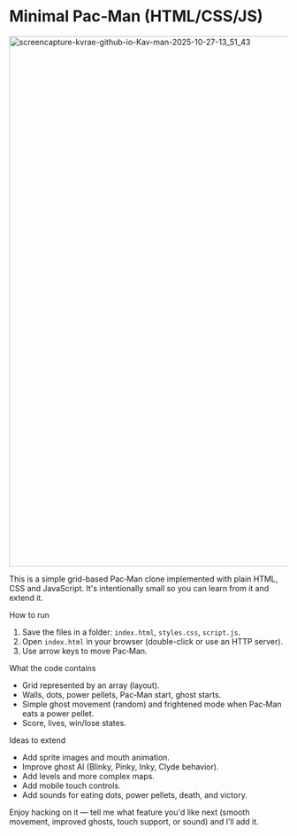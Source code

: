 # Minimal Pac‑Man (HTML/CSS/JS)

<img width="1918" height="957" alt="screencapture-kvrae-github-io-Kav-man-2025-10-27-13_51_43" src="https://github.com/user-attachments/assets/d1511704-249e-4e35-8a59-3bb1fe8a18fa" />


This is a simple grid-based Pac‑Man clone implemented with plain HTML, CSS and JavaScript. It's intentionally small so you can learn from it and extend it.

How to run
1. Save the files in a folder: `index.html`, `styles.css`, `script.js`.
2. Open `index.html` in your browser (double-click or use an HTTP server).
3. Use arrow keys to move Pac‑Man.

What the code contains
- Grid represented by an array (layout).
- Walls, dots, power pellets, Pac‑Man start, ghost starts.
- Simple ghost movement (random) and frightened mode when Pac‑Man eats a power pellet.
- Score, lives, win/lose states.

Ideas to extend
- Add sprite images and mouth animation.
- Improve ghost AI (Blinky, Pinky, Inky, Clyde behavior).
- Add levels and more complex maps.
- Add mobile touch controls.
- Add sounds for eating dots, power pellets, death, and victory.

Enjoy hacking on it — tell me what feature you'd like next (smooth movement, improved ghosts, touch support, or sound) and I’ll add it.

